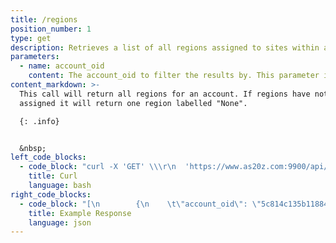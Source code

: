 ```yaml
---
title: /regions
position_number: 1
type: get
description: Retrieves a list of all regions assigned to sites within an account.
parameters:
  - name: account_oid
    content: The account_oid to filter the results by. This parameter is optional.
content_markdown: >-
  This call will return all regions for an account. If regions have not been
  assigned it will return one region labelled "None".

  {: .info}


  &nbsp;
left_code_blocks:
  - code_block: "curl -X 'GET' \\\r\n  'https://www.as20z.com:9900/api/v1.0/regions?account_oid=YOUR ACCOUNT_OID' \\\r\n  -H 'accept: application/json' \\\r\n  -H 'Authorization: Bearer YOUR JWT TOKEN'"
    title: Curl
    language: bash
right_code_blocks:
  - code_block: "[\n        {\n    \t\"account_oid\": \"5c814c135b11884e70e8643c\",\n    \t\"region_desc\": \"Example Description 1\",\n    \t\"region_info\": \"Example Info 1\",\n\t \"region_name\": \"Example Name 1\",\n\t \"region_oid\": \"6g814c159doe884e70e8643c \",\n\t \"site_count\": 100\n        },\n        {\n      \"account_oid\": \"5c814c135b11884e70e8643c\",\n    \t\"region_desc\": \"Example Description 2\",\n    \t\"region_info\": \"Example Info 2\",\n\t \"region_name\": \"Example Name 2\",\n\t \"region_oid\": \"6g814c159doe884e70e8643c \",\n\t \"site_count\": 60\n        },\n        ...\n\n]"
    title: Example Response
    language: json
---
```

